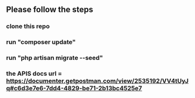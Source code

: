 ## Please follow the steps

### clone this repo

### run "composer update"

### run "php artisan migrate --seed"

### the APIS docs url = https://documenter.getpostman.com/view/2535192/VV4tUyJq#c6d3e7e6-7dd4-4829-be71-2b13bc4525e7 


